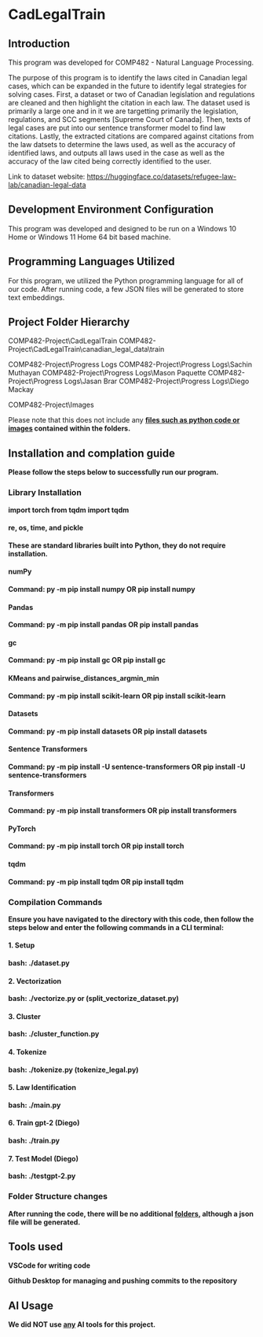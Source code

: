 # CadLegalTrain


## Introduction
This program was developed for COMP482 - Natural Language Processing.

The purpose of this program is to identify the laws cited in Canadian legal cases, which can be expanded in the future to identify legal strategies for solving cases. First, a dataset or two of Canadian legislation and regulations are cleaned and then highlight the citation in each law. The dataset used is primarily a large one and in it we are targetting primarily the legislation, regulations, and SCC segments [Supreme Court of Canada]. Then, texts of legal cases are put into our sentence transformer model to find law citations. Lastly, the extracted citations are compared against citations from the law datsets to determine the laws used, as well as the accuracy of identified laws, and outputs all laws used in the case as well as the accuracy of the law cited being correctly identified to the user.

Link to dataset website: https://huggingface.co/datasets/refugee-law-lab/canadian-legal-data


## Development Environment Configuration

This program was developed and designed to be run on a Windows 10 Home or Windows 11 Home 64 bit based machine. 


## Programming Languages Utilized

For this program, we utilized the Python programming language for all of our code. After running code, a few JSON files will be generated to store text embeddings.


## Project Folder Hierarchy

COMP482-Project\CadLegalTrain
COMP482-Project\CadLegalTrain\canadian_legal_data\train

COMP482-Project\Progress Logs
COMP482-Project\Progress Logs\Sachin Muthayan
COMP482-Project\Progress Logs\Mason Paquette
COMP482-Project\Progress Logs\Jasan Brar
COMP482-Project\Progress Logs\Diego Mackay

COMP482-Project\Images

Please note that this does not include any <u><b>files such as python code or images<b></u> contained within the folders.


## Installation and complation guide

Please follow the steps below to successfully run our program.


### Library Installation

import torch
from tqdm import tqdm

#### re, os, time, and pickle
These are standard libraries built into Python, they do not require installation.

#### numPy
**Command:** py -m pip install numpy **OR** pip install numpy

#### Pandas
**Command:** py -m pip install pandas **OR** pip install pandas

#### gc
**Command:** py -m pip install gc **OR** pip install gc

#### KMeans and pairwise_distances_argmin_min
**Command:** py -m pip install scikit-learn **OR** pip install scikit-learn

#### Datasets
**Command:** py -m pip install datasets **OR** pip install datasets

#### Sentence Transformers
**Command:** py -m pip install -U sentence-transformers **OR** pip install -U sentence-transformers

#### Transformers
**Command:** py -m pip install transformers **OR** pip install transformers

#### PyTorch
**Command:** py -m pip install torch **OR** pip install torch

#### tqdm
**Command:** py -m pip install tqdm **OR** pip install tqdm


### Compilation Commands

Ensure you have navigated to the directory with this code, then follow the steps below and enter the following commands in a CLI terminal:

#### 1. Setup
  
  bash: ./dataset.py

#### 2. Vectorization 
  bash: ./vectorize.py or (split_vectorize_dataset.py)

#### 3. Cluster
  bash: ./cluster_function.py

#### 4. Tokenize

  bash: ./tokenize.py (tokenize_legal.py)

#### 5. Law Identification

  bash: ./main.py

  
#### 6. Train gpt-2 (Diego)

  
  bash: ./train.py


#### 7. Test Model (Diego)


  bash: ./testgpt-2.py

  
### Folder Structure changes

After running the code, there will be no additional <u>folders</u>, although a json file will be generated.


## Tools used

VSCode for writing code

Github Desktop for managing and pushing commits to the repository


## AI Usage
We did NOT use <u>any</u> AI tools for this project.

